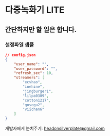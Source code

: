 다중녹화기 LITE
==============

## 간단하지만 할 일은 합니다.

### 설정파일 샘플

```json
// config.json
{
    "user_name": "",
    "user_password": "",
    "refresh_sec": 10,
    "streamers": [
        "ecvhao",
        "inehine",
        "jingburger1",
        "lilpa0309",
        "cotton1217",
        "gosegu2",
        "viichan6"
    ]
}
```

개발자에게 눈치주기: [headonsilverplate@gmail.com](mailto:headonsilverplate@gmail.com)
